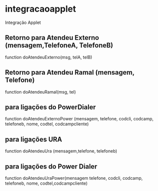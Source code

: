 # integracaoapplet
Integração Applet


## Retorno para Atendeu Externo (mensagem,TelefoneA, TelefoneB)
function doAtendeuExterno(msg, telA, telB)

## Retorno para Atendeu Ramal (mensagem, Telefone)
function doAtendeuRamal(msg, tel)

## para ligações do PowerDialer
function doAtendeuExternoPower (mensagem, telefone, codcli, codcamp, telefoneb, nome, codtel, codcampcliente) 

## para ligações URA
function doAtendeuUra (mensagem,telefone, telefoneb) 

## para ligações do Power Dialer
function doAtendeuUraPower(mensagem telefone, codcli, codcamp, telefoneb, nome, codtel,codcampcliente) 
